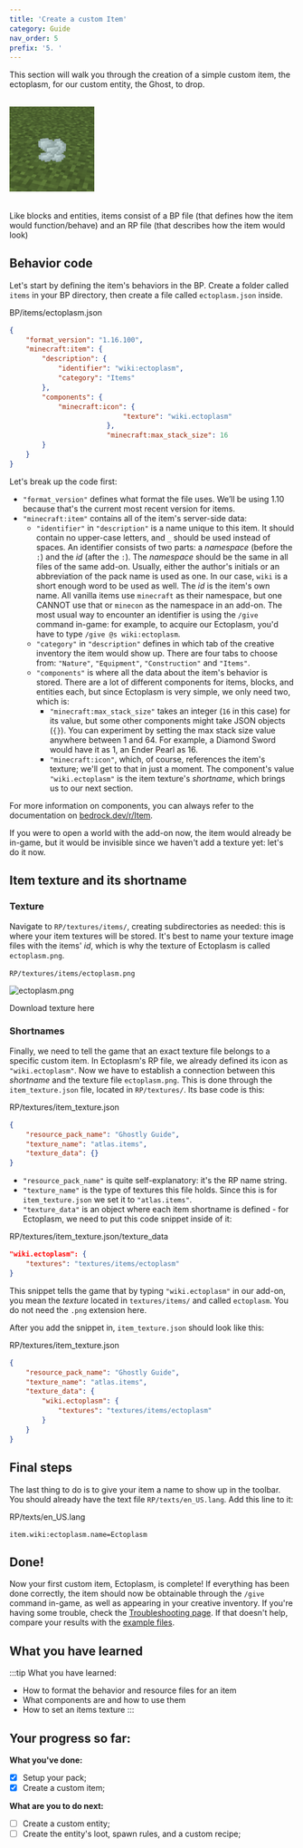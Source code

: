 ```yaml
---
title: 'Create a custom Item'
category: Guide
nav_order: 5
prefix: '5. '
---
```


This section will walk you through the creation of a simple custom item, the ectoplasm, for our custom entity, the Ghost, to drop.

<br>
<img src="/assets/images/guide/custom_item/ectoplasm_view.png" width=150>
<br>
<br>

Like blocks and entities, items consist of a BP file (that defines how the item would function/behave) and an RP file (that describes how the item would look)

## Behavior code

Let's start by defining the item's behaviors in the BP. Create a folder called `items` in your BP directory, then create a file called `ectoplasm.json` inside.

<CodeHeader>BP/items/ectoplasm.json</CodeHeader>

```json
{
	"format_version": "1.16.100",
	"minecraft:item": {
		"description": {
			"identifier": "wiki:ectoplasm",
			"category": "Items"
		},
		"components": {
			"minecraft:icon": {
                            "texture": "wiki.ectoplasm"
                        },
                        "minecraft:max_stack_size": 16
		}
	}
}
```

Let's break up the code first:

-   `"format_version"` defines what format the file uses. We’ll be using 1.10 because that's the current most recent version for items.
-   `"minecraft:item"` contains all of the item's server-side data:
    -   `"identifier"` in `"description"` is a name unique to this item. It should contain no upper-case letters, and `_` should be used instead of spaces. An identifier consists of two parts: a _namespace_ (before the `:`) and the _id_ (after the `:`). The _namespace_ should be the same in all files of the same add-on. Usually, either the author's initials or an abbreviation of the pack name is used as one. In our case, `wiki` is a short enough word to be used as well. The _id_ is the item's own name. All vanilla items use `minecraft` as their namespace, but one CANNOT use that or `minecon` as the namespace in an add-on.
        The most usual way to encounter an identifier is using the `/give` command in-game: for example, to acquire our Ectoplasm, you'd have to type `/give @s wiki:ectoplasm`.
    -    `"category"` in `"description"` defines in which tab of the creative inventory the item would show up. There are four tabs to choose from: `"Nature"`, `"Equipment"`, `"Construction"` and `"Items"`.
    -   `"components"` is where all the data about the item's behavior is stored. There are a lot of different components for items, blocks, and entities each, but since Ectoplasm is very simple, we only need two, which is:
        -   `"minecraft:max_stack_size"` takes an integer (`16` in this case) for its value, but some other components might take JSON objects (`{}`). You can experiment by setting the max stack size value anywhere between 1 and 64. For example, a Diamond Sword would have it as 1, an Ender Pearl as 16.
        -   `"minecraft:icon"`, which, of course, references the item's texture; we'll get to that in just a moment. The component's value `"wiki.ectoplasm"` is the item texture's _shortname_, which brings us to our next section.

For more information on components, you can always refer to the documentation on [bedrock.dev/r/Item](https://bedrock.dev/r/Item).

If you were to open a world with the add-on now, the item would already be in-game, but it would be invisible since we haven't add a texture yet: let's do it now.

## Item texture and its shortname

### Texture

Navigate to `RP/textures/items/`, creating subdirectories as needed: this is where your item textures will be stored. It's best to name your texture image files with the items' _id_, which is why the texture of Ectoplasm is called `ectoplasm.png`.

`RP/textures/items/ectoplasm.png`

![ectoplasm.png](https://raw.githubusercontent.com/Bedrock-OSS/wiki-addon/86b0380310d3d5748a43a4be1f93d4c59668e4bf/guide/guide_RP/textures/items/ectoplasm.png)

<BButton link="https://raw.githubusercontent.com/Bedrock-OSS/wiki-addon/86b0380310d3d5748a43a4be1f93d4c59668e4bf/guide/guide_RP/textures/items/ectoplasm.png">Download texture here</BButton>

### Shortnames

Finally, we need to tell the game that an exact texture file belongs to a specific custom item. In Ectoplasm's RP file, we already defined its icon as `"wiki.ectoplasm"`. Now we have to establish a connection between this _shortname_ and the texture file `ectoplasm.png`.
This is done through the `item_texture.json` file, located in `RP/textures/`. Its base code is this:

<CodeHeader>RP/textures/item_texture.json</CodeHeader>

```json
{
	"resource_pack_name": "Ghostly Guide",
	"texture_name": "atlas.items",
	"texture_data": {}
}
```

-   `"resource_pack_name"` is quite self-explanatory: it's the RP name string.
-	`"texture_name"` is the type of textures this file holds. Since this is for `item_texture.json` we set it to `"atlas.items"`.
-   `"texture_data"` is an object where each item shortname is defined - for Ectoplasm, we need to put this code snippet inside of it:

<CodeHeader>RP/textures/item_texture.json/texture_data</CodeHeader>

```json
"wiki.ectoplasm": {
    "textures": "textures/items/ectoplasm"
}
```

This snippet tells the game that by typing `"wiki.ectoplasm"` in our add-on, you mean the _texture_ located in `textures/items/` and called `ectoplasm`. You do not need the `.png` extension here.

After you add the snippet in, `item_texture.json` should look like this:

<CodeHeader>RP/textures/item_texture.json</CodeHeader>

```json
{
	"resource_pack_name": "Ghostly Guide",
	"texture_name": "atlas.items",
	"texture_data": {
		"wiki.ectoplasm": {
			"textures": "textures/items/ectoplasm"
		}
	}
}
```

## Final steps

The last thing to do is to give your item a name to show up in the toolbar. You should already have the text file `RP/texts/en_US.lang`. Add this line to it:

<CodeHeader>RP/texts/en_US.lang</CodeHeader>

```
item.wiki:ectoplasm.name=Ectoplasm
```

## Done!

Now your first custom item, Ectoplasm, is complete! If everything has been done correctly, the item should now be obtainable through the `/give` command in-game, as well as appearing in your creative inventory.
If you're having some trouble, check the [Troubleshooting page](/items/troubleshooting-items). If that doesn't help, compare your results with the [example files](https://github.com/Bedrock-OSS/wiki-addon/tree/main/guide).

## What you have learned

:::tip What you have learned:

-	How to format the behavior and resource files for an item
-	What components are and how to use them
-	How to set an items texture
:::

## Your progress so far:

**What you've done:**

-   [x] Setup your pack;
-   [x] Create a custom item;

**What are you to do next:**

-   [ ] Create a custom entity;
-   [ ] Create the entity's loot, spawn rules, and a custom recipe;
